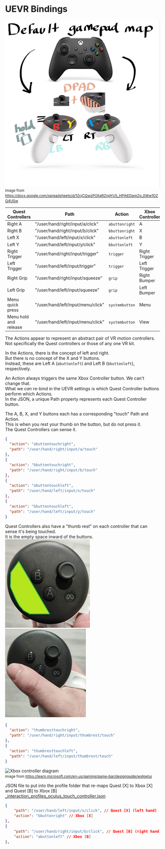 ﻿# UEVR Bindings

![](images/uevr-default-gamepad-map.jpeg)
<small>image from https://docs.google.com/spreadsheets/d/1ZcjCQwzPOltaRZnpYU5_HPihEDareZq_0Ww1DZQ4USw</small>

| Quest Controllers     | Path                               | Action         | Xbox Controller |
|-----------------------|------------------------------------|----------------|-----------------|
| Right A               | "/user/hand/right/input/a/click"   | `abuttonright` | A               |
| Right B               | "/user/hand/right/input/b/click"   | `bbuttonright` | X               |
| Left X                | "/user/hand/left/input/x/click"    | `abuttonleft`  | B               |
| Left Y                | "/user/hand/left/input/y/click"    | `bbuttonleft`  | Y               |
| Right Trigger         | "/user/hand/right/input/trigger"   | `trigger`      | Right Trigger   |
| Left Trigger          | "/user/hand/left/input/trigger"    | `trigger`      | Left Trigger    |
| Right Grip            | "/user/hand/right/input/squeeze"   | `grip`         | Right Bumper    |
| Left Grip             | "/user/hand/left/input/squeeze"    | `grip`         | Left Bumper     |
| Menu quick press      | "/user/hand/left/input/menu/click" | `systembutton` | Menu            |
| Menu hold and release | "/user/hand/left/input/menu/click" | `systembutton` | View            |

The Actions appear to represent an abstract pair of VR motion controllers.  
Not specifically the Quest controllers or those of any one VR kit.

In the Actions, there is the concept of left and right.  
But there is no concept of the X and Y buttons.  
Instead, these are Left A (`abuttonleft`) and Left B (`bbuttonleft`), respectively.

An Action always triggers the same Xbox Controller button. We can't change that.  
What we _can_ re-bind in the UEVR settings is which Quest Controller buttons perform which Actions.  
In the JSON, a unique Path property represents each Quest Controller button. 

The A, B, X, and Y buttons each has a corresponding "touch" Path and Action.  
This is when you rest your thumb on the button, but do not press it.  
The Quest Controllers can sense it.
```json
{
  "action": "abuttontouchright",
  "path": "/user/hand/right/input/a/touch"
},
{
  "action": "bbuttontouchright",
  "path": "/user/hand/right/input/b/touch"
},
{
  "action": "abuttontouchleft",
  "path": "/user/hand/left/input/x/touch"
},
{
  "action": "bbuttontouchleft",
  "path": "/user/hand/left/input/y/touch"
}
```

Quest Controllers also have a "thumb rest" on each controller that can sense it's being touched.  
It is the empty space inward of the buttons.  
![](images/09-quest-3-controller-thumb-rest-highlight.jpg)
![](images/10-quest-3-controller-thumb-on-thumb-rest.jpg)
```json
{
  "action": "thumbresttouchright",
  "path": "/user/hand/right/input/thumbrest/touch"
},
{
  "action": "thumbresttouchleft",
  "path": "/user/hand/left/input/thumbrest/touch"
}
```

![Xbox controller diagram](https://learn.microsoft.com/en-us/gaming/game-bar/img/controller-diagram.png)  
<small>image from https://learn.microsoft.com/en-us/gaming/game-bar/designguide/widgetui</small>

JSON file to put into the profile folder that re-maps Quest [X] to Xbox [X] and Quest [B] to Xbox [B]  
[_interaction_profiles_oculus_touch_controller.json](_interaction_profiles_oculus_touch_controller.json)
```json
{
    "path": "/user/hand/left/input/x/click", // Quest [X] (left hand)
    "action": "bbuttonright" // Xbox [X]
},
{
    "path": "/user/hand/right/input/b/click", // Quest [B] (right hand)
    "action": "abuttonleft" // Xbox [B]
},
```